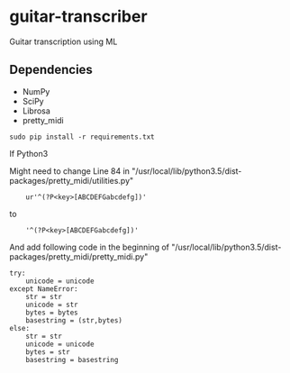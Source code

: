 # guitar-transcriber

Guitar transcription using ML

## Dependencies

* NumPy
* SciPy
* Librosa
* pretty_midi

```
sudo pip install -r requirements.txt
```

If Python3

Might need to change Line 84 in "/usr/local/lib/python3.5/dist-packages/pretty_midi/utilities.py"
```
    ur'^(?P<key>[ABCDEFGabcdefg])'
```
to
```
    '^(?P<key>[ABCDEFGabcdefg])'
```

And add following code in the beginning of "/usr/local/lib/python3.5/dist-packages/pretty_midi/pretty_midi.py"
```
try:
    unicode = unicode
except NameError:
    str = str
    unicode = str
    bytes = bytes
    basestring = (str,bytes)
else:
    str = str
    unicode = unicode
    bytes = str
    basestring = basestring
```
